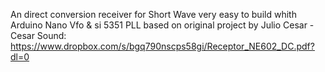 An direct conversion receiver for Short Wave very easy to build whith Arduino Nano Vfo & si 5351 PLL based on original project by Julio Cesar - Cesar Sound:
https://www.dropbox.com/s/bgq790nscps58gi/Receptor_NE602_DC.pdf?dl=0

